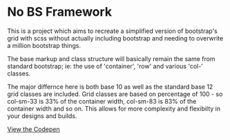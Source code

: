 <h1>No BS Framework</h1>
        <p>This is a project which aims to recreate a simplified version of bootstrap's grid with scss without actually including bootstrap and needing to overwrite a million bootstrap things.</p>
        <p>The base markup and class structure will basically remain the same from standard bootstrap; ie: the use of 'container', 'row' and various 'col-' classes.</p>
          <p>The major differnce here is both base 10 as well as the standard base 12 grid classes are included. Grid classes are based on percentage of 100 - so col-sm-33 is 33% of the container width, col-sm-83 is 83% of the container width and so on. This allows for more complexity and flexibilty in your designs and builds.</p>
          
<a href="https://codepen.io/msbtterswrth/pen/pdzzjB">View the Codepen</a>

